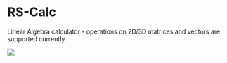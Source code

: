 # RS-Calc

Linear Algebra calculator - operations on 2D/3D matrices and vectors are supported currently.

![](https://ik.imagekit.io/xbkhabiqcy9/img/Screenshot_from_2023-02-08_21-16-37_o6pBsVVJg.png?ik-sdk-version=javascript-1.4.3&updatedAt=1675914598762)